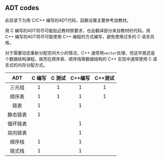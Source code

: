 ## ADT codes

此目录下为用 C/C++ 编写的ADT代码，函数设置主要参考自教材。

用 C 编写的ADT将尽可能贴近教材原要求，也会翻译部分来自教材的代码。用 C++ 编写的ADT将尽可能使用 C++ 编程的方式编写，避免使用过多的 C 语言风格。

对于需要动态重新分配空间大小的情况，C++ 通常用`vector`处理，但这毕竟还是个数据结构课程，故而在顺序表、顺序栈等数据结构的 C++ 实现中通常使用 C 语言式的内存分配方式。

|ADT|C 编写|C 测试|C++编写|C++测试|
|:--:|:--:|:--:|:--:|:--:|
|三元组|1|1|1|1|
|顺序表|1|1|1|1|
|链表|1||1||
|静态链表|1||||
|循环链表|||1||
|双向链表|||1||
|顺序栈|1||1||
|链式栈|1||1||